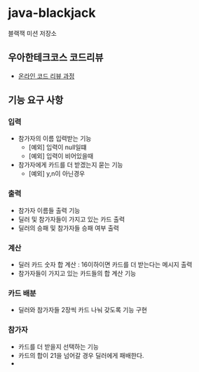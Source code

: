 # java-blackjack

블랙잭 미션 저장소

## 우아한테크코스 코드리뷰

- [온라인 코드 리뷰 과정](https://github.com/woowacourse/woowacourse-docs/blob/master/maincourse/README.md)

## 기능 요구 사항
### 입력
 - 참가자의 이름 입력받는 기능
   - [예외] 입력이 null일떄
   - [예외] 입력이 비어있을때
 - 참가자에게 카드를 더 받겠는지 묻는 기능
   - [예외] y,n이 아닌경우

### 출력
 - 참가자 이름들 출력 기능
 - 딜러 및 참가자들이 가지고 있는 카드 출력
 - 딜러의 승패 및 참가자들 승패 여부 출력

### 계산
 - 딜러 카드 숫자 합 계산 : 16이하이면 카드를 더 받는다는 메시지 출력
 - 참가자들이 가지고 있는 카드들의 합 계산 기능

### 카드 배분
 - 딜러와 참가자들 2장씩 카드 나눠 갖도록 기능 구현

### 참가자
 - 카드를 더 받을지 선택하는 기능
 - 카드의 합이 21을 넘어갈 경우 딜러에게 패배한다.
 - 

